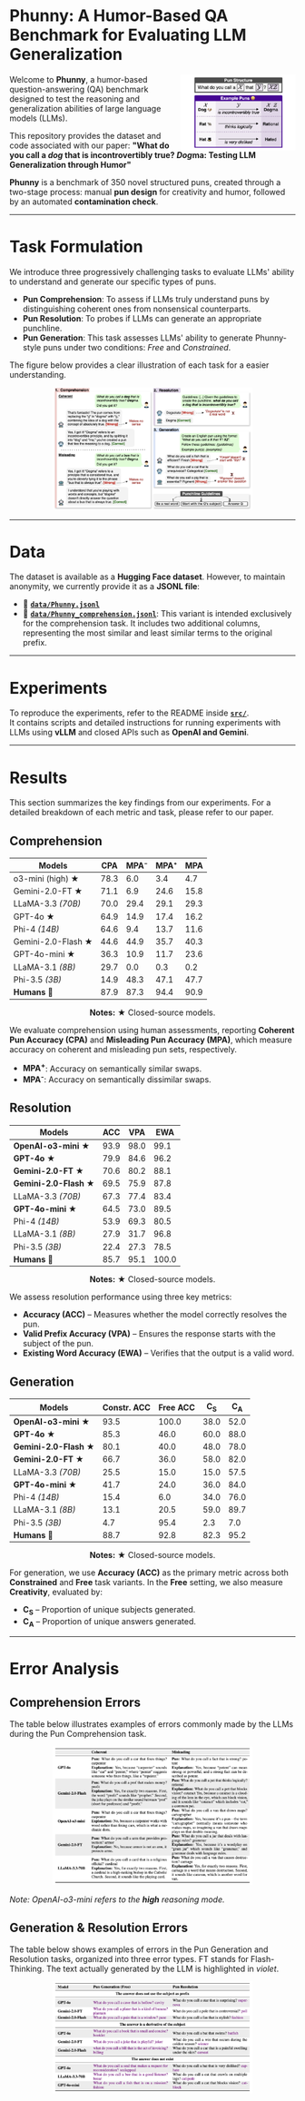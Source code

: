 # Phunny: A Humor-Based QA Benchmark for Evaluating LLM Generalization  

<p align="center">
  <img src="images/phunny.png" alt="Phunny" width="40%"  align="right">
  
  Welcome to **Phunny**, a humor-based question-answering (QA) benchmark designed to test the reasoning and generalization abilities of large language models (LLMs). 
  
  This repository provides the dataset and code associated with our paper: **"What do you call a *dog* that is incontrovertibly true? *Dog*ma: Testing LLM Generalization through Humor"**  
  
  **Phunny** is a benchmark of 350 novel structured puns, created through a two-stage process: manual **pun design** for creativity and humor, followed by an automated **contamination check**.

---

# Task Formulation

We introduce three progressively challenging tasks to evaluate LLMs' ability to understand and generate our specific types of puns.
- **Pun Comprehension**: To assess if LLMs truly understand puns by distinguishing coherent ones from nonsensical counterparts.
- **Pun Resolution**: To probes if LLMs can generate an appropriate punchline.
- **Pun Generation**: This task assesses LLMs' ability to generate Phunny-style puns under two conditions: *Free* and *Constrained*.

The figure below provides a clear illustration of each task for a easier understanding.

<p align="center">
  <img src="images/tasks.png" alt="Tasks Overview" width="70%">
</p>

---
# Data

The dataset is available as a **Hugging Face dataset**. However, to maintain anonymity, we currently provide it as a **JSONL file**:

- 📄 **[`data/Phunny.jsonl`](data/Phunny.jsonl)**
- 📄 **[`data/Phunny_comprehension.jsonl`](data/Phunny_comprehension.jsonl)**: This variant is intended exclusively for the comprehension task. It includes two additional columns, representing the most similar and least similar terms to the original prefix.


---

# Experiments  

To reproduce the experiments, refer to the README inside **[`src/`](src/)**.  
It contains scripts and detailed instructions for running experiments with LLMs using **vLLM** and closed APIs such as **OpenAI and Gemini**.  

---

# Results  

This section summarizes the key findings from our experiments. For a detailed breakdown of each metric and task, please refer to our paper.  

## Comprehension  

<div align="center">

| Models                   | CPA  | MPA⁻  | MPA⁺  | MPA  |
|--------------------------|------|-------|-------|------|
| o3-mini (high) ★         | 78.3 | 6.0   | 3.4   | 4.7  |
| Gemini-2.0-FT ★          | 71.1 | 6.9   | 24.6  | 15.8 |
| LLaMA-3.3 *(70B)*        | 70.0 | 29.4  | 29.1  | 29.3 |
| GPT-4o ★                 | 64.9 | 14.9  | 17.4  | 16.2 |
| Phi-4 *(14B)*            | 64.6 | 9.4   | 13.7  | 11.6 |
| Gemini-2.0-Flash ★       | 44.6 | 44.9  | 35.7  | 40.3 |
| GPT-4o-mini ★            | 36.3 | 10.9  | 11.7  | 23.6 |
| LLaMA-3.1 *(8B)*         | 29.7 | 0.0   | 0.3   | 0.2  |
| Phi-3.5 *(3B)*           | 14.9 | 48.3  | 47.1  | 47.7 |
| **Humans** 👤            | 87.9 | 87.3  | 94.4  | 90.9 |

**Notes:** ★ Closed-source models.

</div>

We evaluate comprehension using human assessments, reporting **Coherent Pun Accuracy (CPA)** and **Misleading Pun Accuracy (MPA)**, which measure accuracy on coherent and misleading pun sets, respectively.  

- **MPA<sup>+</sup>**: Accuracy on semantically similar swaps.  
- **MPA<sup>-</sup>**: Accuracy on semantically dissimilar swaps.  




## Resolution  

<div align="center">

| Models                   | ACC  | VPA  | EWA  |
|--------------------------|------|------|------|
| **OpenAI-o3-mini** ★     | 93.9 | 98.0 | 99.1 |
| **GPT-4o** ★            | 79.9 | 84.6 | 96.2 |
| **Gemini-2.0-FT** ★      | 70.6 | 80.2 | 88.1 |
| **Gemini-2.0-Flash** ★   | 69.5 | 75.9 | 87.8 |
| LLaMA-3.3 *(70B)*        | 67.3 | 77.4 | 83.4 |
| **GPT-4o-mini** ★       | 64.5 | 73.0 | 89.5 |
| Phi-4 *(14B)*           | 53.9 | 69.3 | 80.5 |
| LLaMA-3.1 *(8B)*        | 27.9 | 31.7 | 96.8 |
| Phi-3.5 *(3B)*          | 22.4 | 27.3 | 78.5 |
| **Humans** 👤           | 85.7 | 95.1 | 100.0 |

**Notes:** ★ Closed-source models.
</div>

We assess resolution performance using three key metrics:  

- **Accuracy (ACC)** – Measures whether the model correctly resolves the pun.  
- **Valid Prefix Accuracy (VPA)** – Ensures the response starts with the subject of the pun.  
- **Existing Word Accuracy (EWA)** – Verifies that the output is a valid word.


## Generation  

<div align="center">

| Models                  | Constr. ACC | Free ACC | C<sub>S</sub> | C<sub>A</sub> |
|-------------------------|------------|----------|--------------|--------------|
| **OpenAI-o3-mini** ★    | 93.5       | 100.0    | 38.0         | 52.0         |
| **GPT-4o** ★           | 85.3       | 46.0     | 60.0         | 88.0         |
| **Gemini-2.0-Flash** ★  | 80.1       | 40.0     | 48.0         | 78.0         |
| **Gemini-2.0-FT** ★     | 66.7       | 36.0     | 58.0         | 82.0         |
| LLaMA-3.3 *(70B)*       | 25.5       | 15.0     | 15.0         | 57.5         |
| **GPT-4o-mini** ★      | 41.7       | 24.0     | 36.0         | 84.0         |
| Phi-4 *(14B)*          | 15.4       | 6.0      | 34.0         | 76.0         |
| LLaMA-3.1 *(8B)*       | 13.1       | 20.5     | 59.0         | 89.7         |
| Phi-3.5 *(3B)*         | 4.7        | 95.4     | 2.3          | 7.0          |
| **Humans** 👤          | 88.7       | 92.8     | 82.3         | 95.2         |

**Notes:** ★ Closed-source models.
</div>

For generation, we use **Accuracy (ACC)** as the primary metric across both **Constrained** and **Free** task variants. In the **Free** setting, we also measure **Creativity**, evaluated by:  

- **C<sub>S</sub>** – Proportion of unique subjects generated.  
- **C<sub>A</sub>** – Proportion of unique answers generated.

---

# Error Analysis

## Comprehension Errors
The table below illustrates examples of errors commonly made by the LLMs during the Pun Comprehension task.

<p align="center">
  <img src="images/err_comprehension.png" alt="Comprehension Errors" width="70%">
</p>

*Note: OpenAI-o3-mini refers to the **high** reasoning mode.*


## Generation & Resolution Errors

The table below shows examples of errors in the Pun Generation and Resolution tasks, organized into three error types. FT stands for Flash-Thinking. The text actually generated by the LLM is highlighted in *violet*.

<p align="center">
  <img src="images/err_generation.png" alt="Comprehension Errors" width="70%">
</p>







